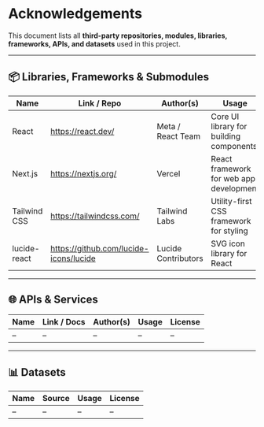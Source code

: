 # Acknowledgements

This document lists all **third-party repositories, modules, libraries, frameworks, APIs, and datasets** used in this project.  

---

## 📦 Libraries, Frameworks & Submodules
| Name          | Link / Repo                                         | Author(s)             | Usage                                      | License |
|---------------|-----------------------------------------------------|-----------------------|--------------------------------------------|---------|
| React         | https://react.dev/                                  | Meta / React Team     | Core UI library for building components     | [MIT](https://github.com/facebook/react/blob/main/LICENSE) |
| Next.js       | https://nextjs.org/                                 | Vercel                | React framework for web app development    | [MIT](https://github.com/vercel/next.js/blob/canary/license.md) |
| Tailwind CSS  | https://tailwindcss.com/                            | Tailwind Labs         | Utility-first CSS framework for styling    | [MIT](https://github.com/tailwindlabs/tailwindcss/blob/master/LICENSE) |
| lucide-react  | https://github.com/lucide-icons/lucide              | Lucide Contributors   | SVG icon library for React                 | [ISC](https://github.com/lucide-icons/lucide/blob/main/LICENSE) |

---

## 🌐 APIs & Services
| Name          | Link / Docs  | Author(s)  | Usage | License |
|---------------|--------------|------------|-------|---------|
| –             | –            | –          | –     | –       |

---

## 📊 Datasets
| Name          | Source  | Usage | License |
|---------------|---------|-------|---------|
| –             | –       | –     | –       |
